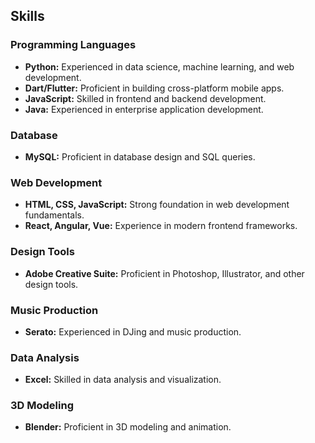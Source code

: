 ## Skills

### Programming Languages
* **Python:** Experienced in data science, machine learning, and web development.
* **Dart/Flutter:** Proficient in building cross-platform mobile apps.
* **JavaScript:** Skilled in frontend and backend development.
* **Java:** Experienced in enterprise application development.

### Database
* **MySQL:** Proficient in database design and SQL queries.

### Web Development
* **HTML, CSS, JavaScript:** Strong foundation in web development fundamentals.
* **React, Angular, Vue:** Experience in modern frontend frameworks.

### Design Tools
* **Adobe Creative Suite:** Proficient in Photoshop, Illustrator, and other design tools.

### Music Production
* **Serato:** Experienced in DJing and music production.

### Data Analysis
* **Excel:** Skilled in data analysis and visualization.

### 3D Modeling
* **Blender:** Proficient in 3D modeling and animation.
